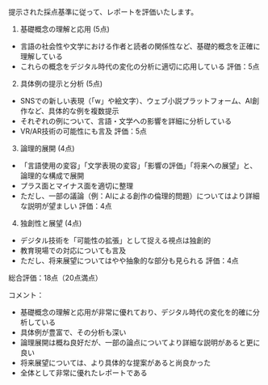 提示された採点基準に従って、レポートを評価いたします。

1. 基礎概念の理解と応用 (5点)
- 言語の社会性や文学における作者と読者の関係性など、基礎的概念を正確に理解している
- これらの概念をデジタル時代の変化の分析に適切に応用している
評価：5点

2. 具体例の提示と分析 (5点)
- SNSでの新しい表現（「w」や絵文字）、ウェブ小説プラットフォーム、AI創作など、具体的な例を複数提示
- それぞれの例について、言語・文学への影響を詳細に分析している
- VR/AR技術の可能性にも言及
評価：5点

3. 論理的展開 (4点)
- 「言語使用の変容」「文学表現の変容」「影響の評価」「将来への展望」と、論理的な構成で展開
- プラス面とマイナス面を適切に整理
- ただし、一部の議論（例：AIによる創作の倫理的問題）についてはより詳細な説明が望ましい
評価：4点

4. 独創性と展望 (4点)
- デジタル技術を「可能性の拡張」として捉える視点は独創的
- 教育現場での対応についても言及
- ただし、将来展望についてはやや抽象的な部分も見られる
評価：4点

総合評価：18点（20点満点）

コメント：
- 基礎概念の理解と応用が非常に優れており、デジタル時代の変化を的確に分析している
- 具体例が豊富で、その分析も深い
- 論理展開は概ね良好だが、一部の論点についてより詳細な説明があると更に良い
- 将来展望については、より具体的な提案があると尚良かった
- 全体として非常に優れたレポートである